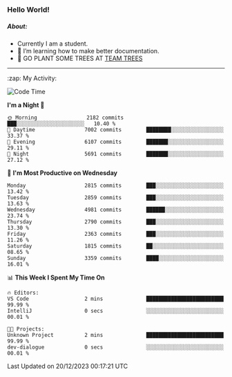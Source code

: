 ### Hello World!

##### About:
- Currently I am a student.
- 🌱 I’m learning how to make better documentation.
- 🌱 GO PLANT SOME TREES AT [TEAM TREES](https://teamtrees.org/)

---
  <summary>:zap: My Activity:</summary>
  
<!--START_SECTION:waka-->
![Code Time](http://img.shields.io/badge/Code%20Time-1%2C267%20hrs%2050%20mins-blue)

**I'm a Night 🦉** 

```text
🌞 Morning                2182 commits        ███░░░░░░░░░░░░░░░░░░░░░░   10.40 % 
🌆 Daytime                7002 commits        ████████░░░░░░░░░░░░░░░░░   33.37 % 
🌃 Evening                6107 commits        ███████░░░░░░░░░░░░░░░░░░   29.11 % 
🌙 Night                  5691 commits        ███████░░░░░░░░░░░░░░░░░░   27.12 % 
```
📅 **I'm Most Productive on Wednesday** 

```text
Monday                   2815 commits        ███░░░░░░░░░░░░░░░░░░░░░░   13.42 % 
Tuesday                  2859 commits        ███░░░░░░░░░░░░░░░░░░░░░░   13.63 % 
Wednesday                4981 commits        ██████░░░░░░░░░░░░░░░░░░░   23.74 % 
Thursday                 2790 commits        ███░░░░░░░░░░░░░░░░░░░░░░   13.30 % 
Friday                   2363 commits        ███░░░░░░░░░░░░░░░░░░░░░░   11.26 % 
Saturday                 1815 commits        ██░░░░░░░░░░░░░░░░░░░░░░░   08.65 % 
Sunday                   3359 commits        ████░░░░░░░░░░░░░░░░░░░░░   16.01 % 
```


📊 **This Week I Spent My Time On** 

```text
🔥 Editors: 
VS Code                  2 mins              █████████████████████████   99.99 % 
IntelliJ                 0 secs              ░░░░░░░░░░░░░░░░░░░░░░░░░   00.01 % 

🐱‍💻 Projects: 
Unknown Project          2 mins              █████████████████████████   99.99 % 
dev-dialogue             0 secs              ░░░░░░░░░░░░░░░░░░░░░░░░░   00.01 % 
```


 Last Updated on 20/12/2023 00:17:21 UTC
<!--END_SECTION:waka-->

